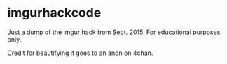 # imgurhackcode
Just a dump of the imgur hack from Sept. 2015. For educational purposes only.

Credit for beautifying it goes to an anon on 4chan.
